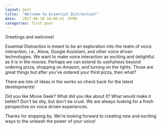 ```yaml
---
layout: post
title:  "Welcome to Essential Distraction!"
date:   2017-06-18 10:06:41 -0700
categories: first post
---
```

Greetings and welcome!

Essential Distraction is meant to be an exploration into the realm of voice interaction, i.e., Alexa, Google Assistant, and other voice driven technologies.  We want to make voice interaction as exciting and delightful as it is in the movies. Perhaps we can extend its usefulness beyond ordering pizza, shopping on Amazon, and turning on the lights.  Those are great things but after you've ordered your third pizza, then what? 

There are lots of ideas in the works so check back for the latest developments!

Did you like Movie Geek?  What did you like about it?  What would make it better? Don't be shy, but don't be cruel.  We are always looking for a fresh perspective on voice driven experiences.

Thanks for stopping by. We're looking forward to creating new and exciting ways to the unleash the power of your voice!
